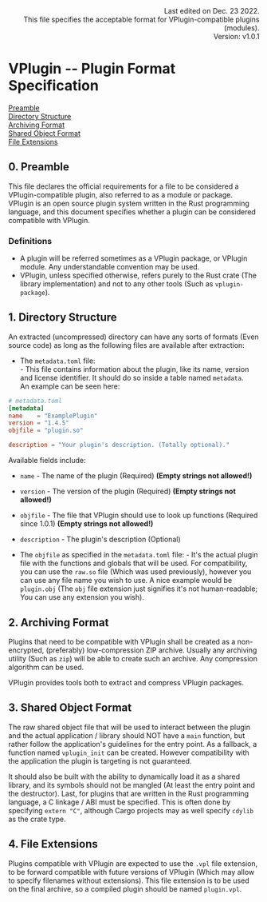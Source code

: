 <div align="right">
        Last edited on Dec. 23 2022. <br>
        This file specifies the acceptable format for VPlugin-compatible plugins (modules). <br>
        Version: v1.0.1
</div>

# VPlugin -- Plugin Format Specification
[Preamble](#0-preamble)\
[Directory Structure](#1-directory-structure)\
[Archiving Format](#2-archiving-format)\
[Shared Object Format](#3-shared-object-format)\
[File Extensions](#4-file-extensions)

## 0. Preamble
This file declares the official requirements for a file to be considered a VPlugin-compatible plugin,
also referred to as a module or package. VPlugin is an open source plugin system written in the Rust programming language, and this document specifies whether a plugin can be considered compatible with VPlugin.

### Definitions
- A plugin will be referred sometimes as a VPlugin package, or VPlugin module. Any understandable convention may be used.
- VPlugin, unless specified otherwise, refers purely to the Rust crate (The library implementation) and not to any other tools (Such as `vplugin-package`).
## 1. Directory Structure
An extracted (uncompressed) directory can have any sorts of formats (Even source code) as long as the following files are available after extraction:
- The `metadata.toml` file:\
        -  This file contains information about the plugin, like its name, version and license identifier. It should do so inside a table named `metadata`.\
        An example can be seen here:
```toml
# metadata.toml
[metadata]
name    = "ExamplePlugin"
version = "1.4.5"
objfile = "plugin.so"

description = "Your plugin's description. (Totally optional)."
```
Available fields include:
- `name` - The name of the plugin (Required) **(Empty strings not allowed!)**
- `version` - The version of the plugin (Required) **(Empty strings not allowed!)**
- `objfile` - The file that VPlugin should use to look up functions (Required since 1.0.1) **(Empty strings not allowed!)**
- `description` - The plugin's description (Optional)

- The `objfile` as specified in the `metadata.toml` file:
        - It's the actual plugin file with the functions and globals that will be used. For compatibility,
        you can use the `raw.so` file (Which was used previously), however you can use any file name you
        wish to use. A nice example would be `plugin.obj` (The `obj` file extension just signifies it's not human-readable; You can use any extension you wish).

## 2. Archiving Format
Plugins that need to be compatible with VPlugin shall be created as a non-encrypted, (preferably) low-compression ZIP archive. Usually any archiving utility (Such as `zip`) will be able to create such an archive. Any compression algorithm can be used.

VPlugin provides tools both to extract and compress VPlugin packages.

## 3. Shared Object Format
The raw shared object file that will be used to interact between the plugin and the actual application / library should NOT have a `main` function, but rather follow the application's guidelines for the entry point. As a fallback, a function named `vplugin_init` can be created. However compatibility with the application the plugin is targeting is not guaranteed.

It should also be built with the ability to dynamically load it as a shared library, and its symbols should not be mangled (At least the entry point and the destructor). Last, for plugins that are written in the Rust programming language, a C linkage / ABI must be specified. This is often done by specifying `extern "C"`, although Cargo projects may as well specify `cdylib` as the crate type.

## 4. File Extensions
Plugins compatible with VPlugin are expected to use the `.vpl` file extension, to be forward compatible with future versions of VPlugin (Which may allow to specify filenames without extensions). This file extension is to be used on the final archive, so a compiled plugin should be named `plugin.vpl`.